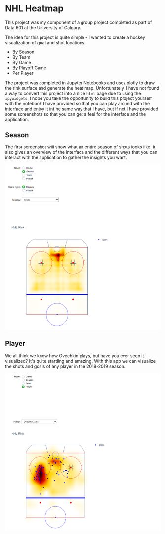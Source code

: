 # NHL Heatmap

This project was my component of a group project completed as part of Data 601 at the University of Calgary.

The idea for this project is quite simple - I wanted to create a hockey visualization of goal and shot locations.
* By Season
* By Team
* By Game
* By Playoff Game
* Per Player

The project was completed in Jupyter Notebooks and uses plotly to draw the rink surface and generate the heat map. Unfortunately, I have not found a  way to convert this project into a nice `html` page due to using the `ipywidgets`. I hope you take the opportunity to build this project yourself with the notebook I have provided so that you can play around with the interface and enjoy it int he same way that I have, but if not I have provided some screenshots so that you can get a feel for the interface and the application.

## Season

The first screenshot will show what an entire season of shots looks like. It also gives an overview of the interface and the different ways that you can interact with the application to gather the insights you want.

![season-shots](/imgs/nhl-heatmap-season.png)

## Player

We all think we know how Ovechkin plays, but have you ever seen it visualized? It's quite startling and amazing. With this app we can visualize the shots and goals of any player in the 2018-2019 season.

![ovechkin](/imgs/nhl-heatmap-ovechkin.png)
